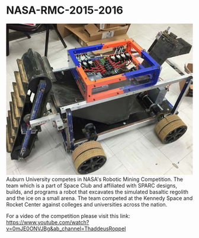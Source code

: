 # NASA-RMC-2015-2016
<img src="websitephoto.jpg" width="600"></img> <br />
Auburn University competes in NASA's Robotic Mining Competition.  The team which is a part of Space Club and affiliated with SPARC designs, builds, and programs a robot that excavates the simulated basaltic regolith and the ice on a small arena.  The team competed at the Kennedy Space and Rocket Center against colleges and universities across the nation.

For a video of the competition please visit this link:
https://www.youtube.com/watch?v=0mJE0ONVJBg&ab_channel=ThaddeusRoppel
